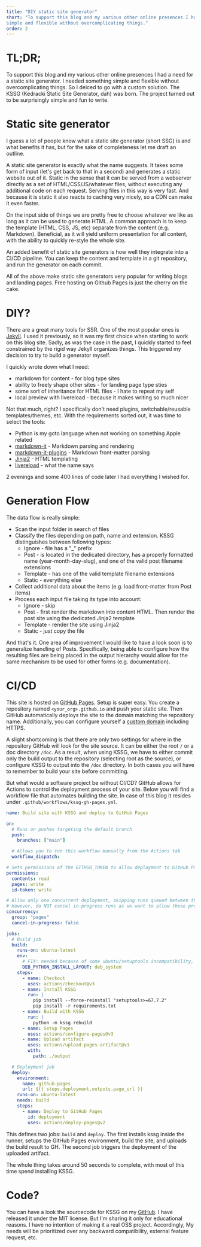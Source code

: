 ```yaml
---
title: "DIY static site generator"
short: "To support this blog and my various other online presences I had a need for a static site generator. I needed something 
simple and flexible without overcomplicating things."
order: 2
---
```


# TL;DR;

To support this blog and my various other online presences I had a need for a static site generator. I needed something 
simple and flexible without overcomplicating things. So I deiced to go with a custom solution. The KSSG (Kedracki Static 
Site Generator, dah) was born. The project turned out to be surprisingly simple and fun to write.

# Static site generator

I guess a lot of people know what a static site generator (short SSG) is and what benefits it has, but for the sake of 
completeness let me draft an outline. 

A static site generator is exactly what the name suggests. It takes some form of input (let's get back to that 
in a second) and generates a static website out of it. Static in the sense that it can be served from a webserver 
directly as a set of HTML/CSS/JS/whatever files, without executing any additional code on each request. Serving 
files in this way is very fast. And because it is static it also reacts to caching very nicely, so a CDN can make it 
even faster. 

On the input side of things we are pretty free to choose whatever we like as long as it can be used to generate HTML. 
A common approach is to keep the template (HTML, CSS, JS, etc) separate from the content (e.g. Markdown). Beneficial, 
as it will yield uniform presentation for all content, with the ability to quickly re-style the whole site.

An added benefit of static site generators is how well they integrate into a CI/CD pipeline. You can keep the content and 
template in a git repository, and run the generator on each commit.   

All of the above make static site generators very popular for writing blogs and landing pages. Free hosting on Github
Pages is just the cherry on the cake.

# DIY?

There are a great many tools for SSR. One of the most popular ones is [Jekyll](https://jekyllrb.com/). I used it 
previously, so it was my first choice when starting to work on this blog site. Sadly, as was the case in the
past, I quickly started to feel constrained by the rigid way Jekyll organizes things. This triggered my decision 
to try to build a generator myself.

I quickly wrote down what I need:

* markdown for content - for blog type sites
* ability to freely shape other sites - for landing page type sties 
* some sort of inheritance for HTML files - I hate to repeat my self
* local preview with livereload - because it makes writing so much nicer

Not that much, right? I specifically don't need plugins, switchable/reusable templates/themes, etc. With the 
requirements sorted out, it was time to select the tools:

* Python is my goto language when not working on something Apple related
* [markdown-it](https://pypi.org/project/markdown-it-py/) - Markdown parsing and rendering
* [markdown-it-plugins](https://pypi.org/project/mdit-py-plugins/) - Markdown front-matter parsing 
* [Jinja2](https://pypi.org/project/Jinja2/) - HTML templating
* [livereload](https://pypi.org/project/livereload/) - what the name says

2 evenings and some 400 lines of code later I had everything I wished for. 

# Generation Flow

The data flow is really simple:

* Scan the input folder in search of files
* Classify the files depending on path, name and extension. KSSG distinguishes between following types: 
  * Ignore - file has a "_" prefix
  * Post - is located in the dedicated directory, has a properly formatted name (year-month-day-slug), and one of the 
      valid post filename extensions 
  * Template - has one of the valid template filename extensions
  * Static - everything else
* Collect additional data about the items (e.g. load front-matter from Post items)
* Process each input file taking its type into account:
  * Ignore - skip
  * Post - first render the markdown into content HTML. Then render the post site using the dedicated Jinja2 template
  * Template - render the site using Jinja2
  * Static - just copy the file

And that's it. One area of improvement I would like to have a look soon is to generalize handling of Posts. 
Specifically, being able to configure how the resulting files are being placed in the output hierarchy would allow for 
the same mechanism to be used for other forms (e.g. documentation).          

# CI/CD

This site is hosted on [GitHub Pages](https://docs.github.com/en/pages). Setup is 
super easy. You create a repository named `<your_org>.github.io` and push your static site. Then GitHub automatically 
deploys the site to the domain matching the repository name. Additionally, you can configure yourself a [custom domain](https://docs.github.com/en/pages/configuring-a-custom-domain-for-your-github-pages-site/about-custom-domains-and-github-pages) 
including HTTPS.

A slight shortcoming is that there are only two settings for where in the repository GitHub will look for the site 
source. It can be either the root `/` or a doc directory `/doc`. As a result, when using KSSG, we have to either commit 
only the build output to the repository (selecting root as the source), or configure KSSG to output into the `/doc` 
directory. In both cases you will have to remember to build your site before committing.

But what would a software project be without CI/CD? GitHub allows for Actions to control the deployment process of your 
site. Below you will find a workflow file that automates building the site. In case of this blog it resides under 
`.github/workflows/kssg-gh-pages.yml`. 

```yaml
name: Build site with KSSG and deploy to GitHub Pages

on:
  # Runs on pushes targeting the default branch
  push:
    branches: ["main"]

  # Allows you to run this workflow manually from the Actions tab
  workflow_dispatch:

# Sets permissions of the GITHUB_TOKEN to allow deployment to GitHub Pages
permissions:
  contents: read
  pages: write
  id-token: write

# Allow only one concurrent deployment, skipping runs queued between the run in-progress and latest queued.
# However, do NOT cancel in-progress runs as we want to allow these production deployments to complete.
concurrency:
  group: "pages"
  cancel-in-progress: false

jobs:
  # Build job
  build:
    runs-on: ubuntu-latest
    env:
      # FIX: needed because of some ubuntu/setuptools incompatibility, resulting in packages named UNKNOWN
      DEB_PYTHON_INSTALL_LAYOUT: deb_system
    steps:
      - name: Checkout
        uses: actions/checkout@v3
      - name: Install KSSG
        run: |
          pip install --force-reinstall "setuptools>=67.7.2"
          pip install -r requirements.txt
      - name: Build with KSSG
        run: |
          python -m kssg rebuild
      - name: Setup Pages
        uses: actions/configure-pages@v3
      - name: Upload artifact
        uses: actions/upload-pages-artifact@v1
        with:
          path: ./output

  # Deployment job
  deploy:
    environment:
      name: github-pages
      url: ${{ steps.deployment.outputs.page_url }}
    runs-on: ubuntu-latest
    needs: build
    steps:
      - name: Deploy to GitHub Pages
        id: deployment
        uses: actions/deploy-pages@v2
```

This defines two jobs: `build` and `deploy`. The first installs kssg inside the runner, setups the GitHub Pages 
environment, build the site, and uploads the build result to GH. The second job triggers the deployment of the 
uploaded artifact.

The whole thing takes around 50 seconds to complete, with most of this time spend installing KSSG.

# Code? 

You can have a look the sourcecode for KSSG on my [GitHub](https://github.com/spherefoundry/kssg). I have released it 
under the MIT license. But I'm sharing it only for educational reasons. I have no intention of making it a real OSS
project. Accordingly, My needs will be prioritized over any backward compatibility, external feature request, etc.
